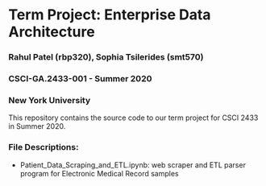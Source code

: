 # Term Project: Enterprise Data Architecture
### Rahul Patel (rbp320), Sophia Tsilerides (smt570)
### CSCI-GA.2433-001 - Summer 2020
### New York University 


This repository contains the source code to our term project for CSCI 2433 in Summer 2020. 

### File Descriptions: 
- Patient_Data_Scraping_and_ETL.ipynb: web scraper and ETL parser program for Electronic Medical Record samples
